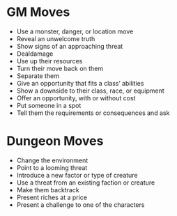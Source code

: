 # GM Moves

* Use a monster, danger, or location move
* Reveal an unwelcome truth
* Show signs of an approaching threat
* Dealdamage
* Use up their resources
* Turn their move back on them
* Separate them
* Give an opportunity that fits a class’ abilities
* Show a downside to their class, race, or equipment
* Offer an opportunity, with or without cost
* Put someone in a spot
* Tell them the requirements or consequences and ask

# Dungeon Moves

* Change the environment
* Point to a looming threat
* Introduce a new factor or type of creature
* Use a threat from an existing faction or creature
* Make them backtrack
* Present riches at a price
* Present a challenge to one of the characters
